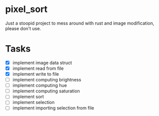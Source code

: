 # pixel_sort
Just a stoopid project to mess around with rust and image modification, please don't use.

# Tasks
- [x] implement image data struct
- [x] implement read from file
- [x] implement write to file
- [ ] implement computing brightness
- [ ] implement computing hue
- [ ] implement computing saturation
- [ ] implement sort
- [ ] implement selection
- [ ] implement importing selection from file
